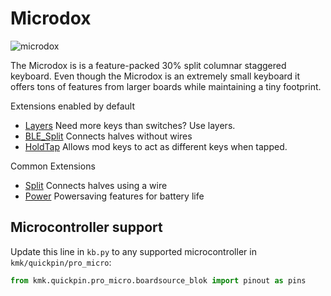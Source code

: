 # Microdox

![microdox](https://boardsource.imgix.net/337ae65a-d061-46a4-b119-9916b043c58f.jpg?raw=true)

The Microdox is is a feature-packed 30% split columnar staggered keyboard. Even
though the Microdox is an extremely small keyboard it offers tons of features
from larger boards while maintaining a tiny footprint.

Extensions enabled by default  
- [Layers](/docs/en/layers.md) Need more keys than switches? Use layers.
- [BLE_Split](/docs/en/split_keyboards.md) Connects halves without wires
- [HoldTap](/docs/en/holdtap.md) Allows mod keys to act as different keys when tapped.

Common Extensions
- [Split](/docs/en/split_keyboards.md) Connects halves using a wire
- [Power](/docs/enpower.md) Powersaving features for battery life

## Microcontroller support

Update this line in `kb.py` to any supported microcontroller in `kmk/quickpin/pro_micro`:

```python
from kmk.quickpin.pro_micro.boardsource_blok import pinout as pins
```
